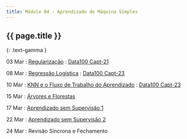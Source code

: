 ```yaml
---
title: Módulo 04 - Aprendizado de Máquina Simples
---
```


## {{ page.title }}
{: .text-gamma }

03 Mar
: [Regularização](https://www.youtube.com/playlist?list=PL4B0y0yqpKCIZMSeRFpXKohgQDEglZ3nU)
  : [Data100 Capt-21](https://www.textbook.ds100.org/ch/21/reg_intro.html)

08 Mar
: [Regressão Logística](https://www.youtube.com/watch?v=cFFpJ5scAhI&list=PL4B0y0yqpKCK9Fnt9M89uVmhHVqvOmN83)
  : [Data100 Capt-23](https://www.textbook.ds100.org/ch/23/classification_intro.html)

10 Mar
: [KNN e o Fluxo de Trabalho do Aprendizado](https://www.youtube.com/watch?v=T1_OfmiD3I8&list=PL4B0y0yqpKCLCHYrDvTwG9wC-fqWRCIoG)
  : [Data100 Capt-23](https://www.textbook.ds100.org/ch/23/classification_intro.html)

15 Mar
: [Árvores e Florestas](TODO)

17 Mar
: [Aprendizado sem Supervisão 1](TODO)

22 Mar
: [Aprendizado sem Supervisão 2](TODO)

24 Mar
: Revisão Síncrona e Fechamento
